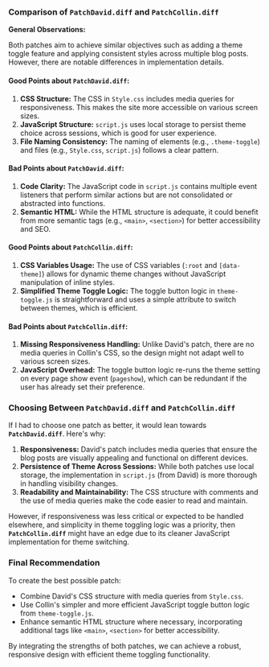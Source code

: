 ### Comparison of `PatchDavid.diff` and `PatchCollin.diff`

**General Observations:**

Both patches aim to achieve similar objectives such as adding a theme toggle feature and applying consistent styles across multiple blog posts. However, there are notable differences in implementation details.

#### **Good Points about `PatchDavid.diff`:**
1. **CSS Structure:** The CSS in `Style.css` includes media queries for responsiveness. This makes the site more accessible on various screen sizes.
2. **JavaScript Structure:** `script.js` uses local storage to persist theme choice across sessions, which is good for user experience.
3. **File Naming Consistency:** The naming of elements (e.g., `.theme-toggle`) and files (e.g., `Style.css`, `script.js`) follows a clear pattern.

#### **Bad Points about `PatchDavid.diff`:**
1. **Code Clarity:** The JavaScript code in `script.js` contains multiple event listeners that perform similar actions but are not consolidated or abstracted into functions.
2. **Semantic HTML:** While the HTML structure is adequate, it could benefit from more semantic tags (e.g., `<main>`, `<section>`) for better accessibility and SEO.

#### **Good Points about `PatchCollin.diff`:**
1. **CSS Variables Usage:** The use of CSS variables (`:root` and `[data-theme]`) allows for dynamic theme changes without JavaScript manipulation of inline styles.
2. **Simplified Theme Toggle Logic:** The toggle button logic in `theme-toggle.js` is straightforward and uses a simple attribute to switch between themes, which is efficient.

#### **Bad Points about `PatchCollin.diff`:**
1. **Missing Responsiveness Handling:** Unlike David's patch, there are no media queries in Collin's CSS, so the design might not adapt well to various screen sizes.
2. **JavaScript Overhead:** The toggle button logic re-runs the theme setting on every page show event (`pageshow`), which can be redundant if the user has already set their preference.

### Choosing Between `PatchDavid.diff` and `PatchCollin.diff`

If I had to choose one patch as better, it would lean towards **`PatchDavid.diff`**. Here's why:

1. **Responsiveness:** David's patch includes media queries that ensure the blog posts are visually appealing and functional on different devices.
2. **Persistence of Theme Across Sessions:** While both patches use local storage, the implementation in `script.js` (from David) is more thorough in handling visibility changes.
3. **Readability and Maintainability:** The CSS structure with comments and the use of media queries make the code easier to read and maintain.

However, if responsiveness was less critical or expected to be handled elsewhere, and simplicity in theme toggling logic was a priority, then **`PatchCollin.diff`** might have an edge due to its cleaner JavaScript implementation for theme switching.

### Final Recommendation

To create the best possible patch:

- Combine David's CSS structure with media queries from `Style.css`.
- Use Collin's simpler and more efficient JavaScript toggle button logic from `theme-toggle.js`.
- Enhance semantic HTML structure where necessary, incorporating additional tags like `<main>`, `<section>` for better accessibility.

By integrating the strengths of both patches, we can achieve a robust, responsive design with efficient theme toggling functionality.
